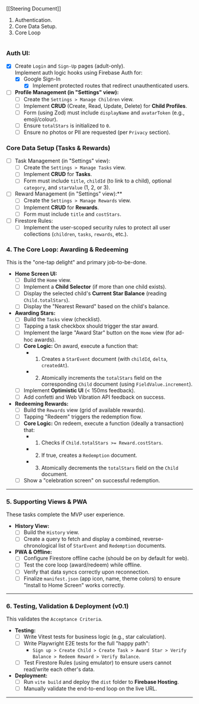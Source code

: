 [[Steering Document]]

1. Authentication.
2. Core Data Setup.
3. Core Loop

```powershell

```

### Auth UI:

- [x] Create `Login` and `Sign-Up` pages (adult-only).  
      Implement auth logic hooks using Firebase Auth for:
  - [x] Google Sign-In
    - [x] Implement protected routes that redirect unauthenticated users.
- [ ] **Profile Management (in "Settings" view):**
  - [ ] Create the `Settings > Manage Children` view.
  - [ ] Implement **CRUD** (Create, Read, Update, Delete) for **Child Profiles**.
  - [ ] Form (using Zod) must include `displayName` and `avatarToken` (e.g., emoji/colour).
  - [ ] Ensure `totalStars` is initialized to `0`.
  - [ ] Ensure no photos or PII are requested (per `Privacy` section).

### Core Data Setup (Tasks & Rewards)

- [ ] Task Management (in "Settings" view):
  - [ ] Create the `Settings > Manage Tasks` view.
  - [ ] Implement **CRUD** for **Tasks**.
  - [ ] Form must include `title`, `childId` (to link to a child), optional `category`, and `starValue` (1, 2, or 3).
- [ ] Reward Management (in "Settings" view):\*\*
  - [ ] Create the `Settings > Manage Rewards` view.
  - [ ] Implement **CRUD** for **Rewards**.
  - [ ] Form must include `title` and `costStars`.
- [ ] Firestore Rules:
  - [ ] Implement the user-scoped security rules to protect all user collections (`children`, `tasks`, `rewards`, etc.).

### 4. The Core Loop: Awarding & Redeeming

This is the "one-tap delight" and primary job-to-be-done.

- **Home Screen UI:**
  - [ ] Build the `Home` view.
  - [ ] Implement a **Child Selector** (if more than one child exists).
  - [ ] Display the selected child's **Current Star Balance** (reading `Child.totalStars`).
  - [ ] Display the "Nearest Reward" based on the child's balance.
- **Awarding Stars:**
  - [ ] Build the `Tasks` view (checklist).
  - [ ] Tapping a task checkbox should trigger the star award.
  - [ ] Implement the large "Award Star" button on the `Home` view (for ad-hoc awards).
  - [ ] **Core Logic:** On award, execute a function that:
    - 1. Creates a `StarEvent` document (with `childId`, `delta`, `createdAt`).
    - 2. Atomically increments the `totalStars` field on the corresponding `Child` document (using `FieldValue.increment`).
  - [ ] Implement **Optimistic UI** (< 150ms feedback).
  - [ ] Add confetti and Web Vibration API feedback on success.
- **Redeeming Rewards:**
  - [ ] Build the `Rewards` view (grid of available rewards).
  - [ ] Tapping "Redeem" triggers the redemption flow.
  - [ ] **Core Logic:** On redeem, execute a function (ideally a transaction) that:
    - 1. Checks if `Child.totalStars >= Reward.costStars`.
    - 2. If true, creates a `Redemption` document.
    - 3. Atomically decrements the `totalStars` field on the `Child` document.
  - [ ] Show a "celebration screen" on successful redemption.

---

### 5. Supporting Views & PWA

These tasks complete the MVP user experience.

- **History View:**
  - [ ] Build the `History` view.
  - [ ] Create a query to fetch and display a combined, reverse-chronological list of `StarEvent` and `Redemption` documents.
- **PWA & Offline:**
  - [ ] Configure Firestore offline cache (should be on by default for web).
  - [ ] Test the core loop (award/redeem) while offline.
  - [ ] Verify that data syncs correctly upon reconnection.
  - [ ] Finalize `manifest.json` (app icon, name, theme colors) to ensure "Install to Home Screen" works correctly.

---

### 6. Testing, Validation & Deployment (v0.1)

This validates the `Acceptance Criteria`.

- **Testing:**
  - [ ] Write Vitest tests for business logic (e.g., star calculation).
  - [ ] Write Playwright E2E tests for the full "happy path":
    - `Sign up > Create Child > Create Task > Award Star > Verify Balance > Redeem Reward > Verify Balance`.
  - [ ] Test Firestore Rules (using emulator) to ensure users cannot read/write each other's data.
- **Deployment:**
  - [ ] Run `vite build` and deploy the `dist` folder to **Firebase Hosting**.
  - [ ] Manually validate the end-to-end loop on the live URL.

---

